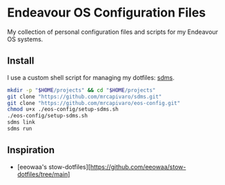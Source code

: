 # Endeavour OS Configuration Files

My collection of personal configuration files and scripts for my Endeavour OS
systems.

## Install

I use a custom shell script for managing my dotfiles: [sdms](https://github.com/mrcapivaro/sdms).

```bash
mkdir -p "$HOME/projects" && cd "$HOME/projects"
git clone "https://github.com/mrcapivaro/sdms.git"
git clone "https://github.com/mrcapivaro/eos-config.git"
chmod u+x ./eos-config/setup-sdms.sh
./eos-config/setup-sdms.sh
sdms link
sdms run
```

## Inspiration

- [eeowaa's stow-dotfiles][https://github.com/eeowaa/stow-dotfiles/tree/main]
